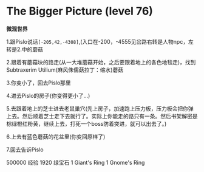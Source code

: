 # The Bigger Picture (level 76)
**微观世界**

1.跟Pislo说话`[-205,42,-4308]`,(入口在-200，-4555见岔路右转是人物npc，左转是2.中的蘑菇

2.跟着有蘑菇块的路走(从一大堆蘑菇开始，之后要跟着地上的各色地毯走)，找到Subtraxerim Utilium(麻风侏儒菇拉丁：缩水)蘑菇

3.你变小了，回去Pislo那里

4.进去Pislo的房子(你变得更小了...)

5.去跟着地上的芝士进去老鼠巢穴(先上房子，加速跑上压力板，压力板会把你弹上去。然后顺着芝士走下去就行了。实际上你能走的路只有一条。然后书架解密是棕绿橙红粉黄，继续上去，打死一个boss防着突进，就可以出去了。)

6.上去有蓝色蘑菇的花盆里(你变回原样了)

7.回去告诉Pislo


500000 经验
1920 绿宝石
1 Giant's Ring
1 Gnome's Ring